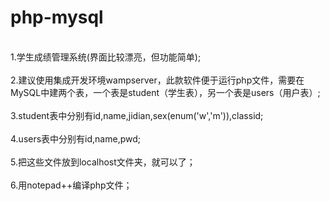 # php-mysql
<br>1.学生成绩管理系统(界面比较漂亮，但功能简单);</br>
<br>2.建议使用集成开发环境wampserver，此款软件便于运行php文件，需要在MySQL中建两个表，一个表是student（学生表），另一个表是users（用户表）;</br>
<br>3.student表中分别有id,name,jidian,sex(enum('w','m')),classid;</br>
<br>4.users表中分别有id,name,pwd;</br>
<br>5.把这些文件放到localhost文件夹，就可以了；</br>
<br>6.用notepad++编译php文件；</br>
